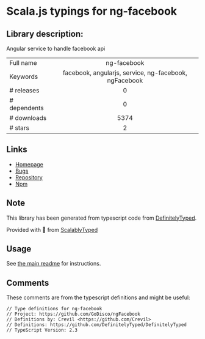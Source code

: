 
# Scala.js typings for ng-facebook


## Library description:
Angular service to handle facebook api

|                    |                 |
| ------------------ | :-------------: |
| Full name          | ng-facebook |
| Keywords           | facebook, angularjs, service, ng-facebook, ngFacebook |
| # releases         | 0 |
| # dependents       | 0 |
| # downloads        | 5374 |
| # stars            | 2 |

## Links
- [Homepage](https://github.com/GoDisco/ngFacebook)
- [Bugs](https://github.com/GoDisco/ngFacebook/issues)
- [Repository](https://github.com/GoDisco/ngFacebook)
- [Npm](https://www.npmjs.com/package/ng-facebook)
    


## Note
This library has been generated from typescript code from [DefinitelyTyped](https://definitelytyped.org).

Provided with :purple_heart: from [ScalablyTyped](https://github.com/oyvindberg/ScalablyTyped)

## Usage
See [the main readme](../../readme.md) for instructions.

## Comments

These comments are from the typescript definitions and might be useful:
```
// Type definitions for ng-facebook
// Project: https://github.com/GoDisco/ngFacebook
// Definitions by: Crevil <https://github.com/Crevil>
// Definitions: https://github.com/DefinitelyTyped/DefinitelyTyped
// TypeScript Version: 2.3

```

